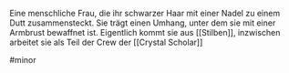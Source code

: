 Eine menschliche Frau, die ihr schwarzer Haar mit einer Nadel zu einem Dutt zusammensteckt. Sie trägt einen Umhang, unter dem sie mit einer Armbrust bewaffnet ist. 
Eigentlich kommt sie aus [[Stilben]], inzwischen arbeitet sie als Teil der Crew der [[Crystal Scholar]]

#minor 